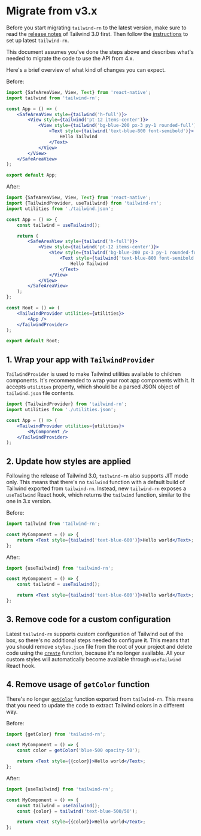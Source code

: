 # Migrate from v3.x

Before you start migrating `tailwind-rn` to the latest version, make sure to read the [release notes](https://github.com/tailwindlabs/tailwindcss/releases/tag/v3.0.0) of Tailwind 3.0 first.
Then follow the [instructions](readme.md#getting-started) to set up latest `tailwind-rn`.

This document assumes you've done the steps above and describes what's needed to migrate the code to use the API from 4.x.

Here's a brief overview of what kind of changes you can expect.

Before:

```jsx
import {SafeAreaView, View, Text} from 'react-native';
import tailwind from 'tailwind-rn';

const App = () => (
	<SafeAreaView style={tailwind('h-full')}>
		<View style={tailwind('pt-12 items-center')}>
			<View style={tailwind('bg-blue-200 px-3 py-1 rounded-full')}>
				<Text style={tailwind('text-blue-800 font-semibold')}>
					Hello Tailwind
				</Text>
			</View>
		</View>
	</SafeAreaView>
);

export default App;
```

After:

```jsx
import {SafeAreaView, View, Text} from 'react-native';
import {TailwindProvider, useTailwind} from 'tailwind-rn';
import utilities from './tailwind.json';

const App = () => {
	const tailwind = useTailwind();

	return (
		<SafeAreaView style={tailwind('h-full')}>
			<View style={tailwind('pt-12 items-center')}>
				<View style={tailwind('bg-blue-200 px-3 py-1 rounded-full')}>
					<Text style={tailwind('text-blue-800 font-semibold')}>
						Hello Tailwind
					</Text>
				</View>
			</View>
		</SafeAreaView>
	);
};

const Root = () => (
	<TailwindProvider utilities={utilities}>
		<App />
	</TailwindProvider>
);

export default Root;
```

## 1. Wrap your app with `TailwindProvider`

`TailwindProvider` is used to make Tailwind utilities available to children components. It's recommended to wrap your root app components with it.
It accepts `utilities` property, which should be a parsed JSON object of `tailwind.json` file contents.

```jsx
import {TailwindProvider} from 'tailwind-rn';
import utilities from './utilities.json';

const App = () => (
	<TailwindProvider utilities={utilities}>
		<MyComponent />
	</TailwindProvider>
);
```

## 2. Update how styles are applied

Following the release of Tailwind 3.0, `tailwind-rn` also supports JIT mode only.
This means that there's no `tailwind` function with a default build of Tailwind exported from `tailwind-rn`.
Instead, new `tailwind-rn` exposes a `useTailwind` React hook, which returns the `tailwind` function, similar to the one in 3.x version.

Before:

```jsx
import tailwind from 'tailwind-rn';

const MyComponent = () => {
	return <Text style={tailwind('text-blue-600')}>Hello world</Text>;
};
```

After:

```jsx
import {useTailwind} from 'tailwind-rn';

const MyComponent = () => {
	const tailwind = useTailwind();

	return <Text style={tailwind('text-blue-600')}>Hello world</Text>;
};
```

## 3. Remove code for a custom configuration

Latest `tailwind-rn` supports custom configuration of Tailwind out of the box, so there's no additional steps needed to configure it.
This means that you should remove `styles.json` file from the root of your project and delete code using the [`create`](https://github.com/gerald525/tailwind-rn/blob/9f977e82910d916c5a8684eb6d8b423b6130d785/readme.md#createstyles) function, because it's no longer available.
All your custom styles will automatically become available through `useTailwind` React hook.

## 4. Remove usage of `getColor` function

There's no longer [`getColor`](https://github.com/gerald525/tailwind-rn/blob/9f977e82910d916c5a8684eb6d8b423b6130d785/readme.md#getcolorcolor) function exported from `tailwind-rn`.
This means that you need to update the code to extract Tailwind colors in a different way.

Before:

```jsx
import {getColor} from 'tailwind-rn';

const MyComponent = () => {
	const color = getColor('blue-500 opacity-50');

	return <Text style={{color}}>Hello world</Text>;
};
```

After:

```jsx
import {useTailwind} from 'tailwind-rn';

const MyComponent = () => {
	const tailwind = useTailwind();
	const {color} = tailwind('text-blue-500/50');

	return <Text style={{color}}>Hello world</Text>;
};
```
